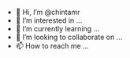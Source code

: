 - 👋 Hi, I’m @chintamr
- 👀 I’m interested in ...
- 🌱 I’m currently learning ...
- 💞️ I’m looking to collaborate on ...
- 📫 How to reach me ...

<!---
chintamr/chintamr is a ✨ special ✨ repository because its `README.md` (this file) appears on your GitHub profile.
You can click the Preview link to take a look at your changes.
--->
